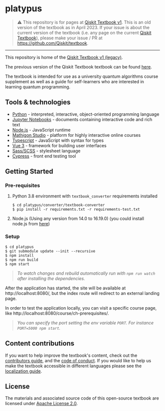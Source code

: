# platypus

> :warning: This repository is for pages at [Qiskit Textbook v1](https://qiskit.org/learn/course/legacy-content/). This is an old version of the textbook as in April 2023. If your issue is about the current version of the textbook (i.e. any page on the current [Qiskit Textbook](https://qiskit.org/learn/)), please make your issue / PR at https://github.com/Qiskit/textbook.

---

This repository is home of the [Qiskit Textbook v1 (legacy)](https://qiskit.org/learn/course/legacy-content/).

The previous version of the Qiskit Textbook textbook can be found [here](https://github.com/qiskit-community/qiskit-textbook).

The textbook is intended for use as a university quantum algorithms course supplement as well as a guide for self-learners who are interested in learning quantum programming.

## Tools & technologies
- [Python](https://www.python.org/doc/) - interpreted, interactive, object-oriented programming language
- [Jupyter Notebooks](https://jupyter-notebook-beginner-guide.readthedocs.io/en/latest/what_is_jupyter.html) - documents containing interactive code and rich text
- [Node.js](https://nodejs.org/en/docs/) - JavaScript runtime
- [Mathigon Studio](https://github.com/mathigon/studio) - platform for highly interactive online courses
- [Typescript](https://www.typescriptlang.org/) - JavaScript with syntax for types
- [Vue 3](https://v3.vuejs.org/guide/introduction.html) - framework for building user interfaces
- [Sass/SCSS](https://sass-lang.com/documentation) - stylesheet language
- [Cypress](https://docs.cypress.io/) - front end testing tool

## Getting Started
### Pre-requisites
1. Python 3.8 environment with `textbook_converter` requirements installed

    ```
    $ cd platypus/converter/textbook-converter
    $ pip install -r requirements.txt -r requirements-test.txt
    ```

2. Node.js (Using any version from 14.0 to 16.19.0) (you could install node.js from [here](https://nodejs.org/en/download/))

### Setup

```
$ cd platypus
$ git submodule update --init --recursive
$ npm install
$ npm run build
$ npm start
```

> _To watch changes and rebuild automatically run with `npm run watch` after installing the dependencies._

After the application has started, the site will be available at http://localhost:8080/, but the index route will redirect to an external landing page.

In order to test the application locally, you can visit a specific course page, like http://localhost:8080/course/ch-prerequisites/.

> _You can specify the port setting the env variable `PORT`. For instance `PORT=5000 npm start`._

## Content contributions

If you want to help improve the textbook's content, check out the [contributors guide](CONTRIBUTING.md), and the [code of conduct](CODE_OF_CONDUCT.md). If you would like to help us make the textbook accessible in different languages please see the [localization guide](TRANSLATING.md).

## License
The materials and associated source code of this open-source textbook are licensed under [Apache License 2.0](https://github.com/Qiskit/platypus/blob/main/LICENSE).
